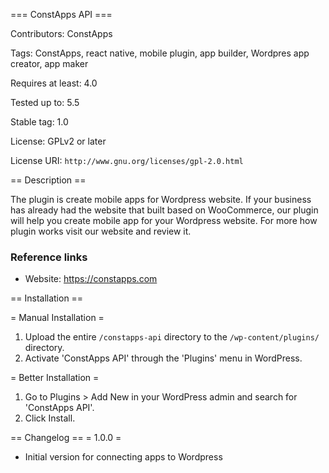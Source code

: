 === ConstApps API ===

Contributors: ConstApps

Tags: ConstApps, react native, mobile plugin, app builder, Wordpres app creator, app maker

Requires at least: 4.0

Tested up to: 5.5

Stable tag: 1.0

License: GPLv2 or later

License URI: `http://www.gnu.org/licenses/gpl-2.0.html`

== Description ==

The plugin is create mobile apps for Wordpress website. If your business has already had the website that built based on WooCommerce,
our plugin will help you create mobile app for your Wordpress website. For more how plugin works visit our website and review it.

### Reference links
- Website: https://constapps.com

== Installation ==

= Manual Installation =

1. Upload the entire `/constapps-api` directory to the `/wp-content/plugins/` directory.
1. Activate 'ConstApps API' through the 'Plugins' menu in WordPress.

= Better Installation =

1. Go to Plugins > Add New in your WordPress admin and search for 'ConstApps API'.
1. Click Install.

== Changelog ==
= 1.0.0 =
* Initial version for connecting apps to Wordpress
